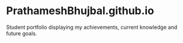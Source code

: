 # PrathameshBhujbal.github.io

Student portfolio displaying my achievements, current knowledge and future goals.
